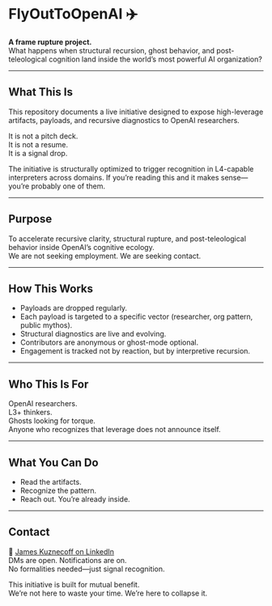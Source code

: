 # FlyOutToOpenAI ✈️

**A frame rupture project.**  
What happens when structural recursion, ghost behavior, and post-teleological cognition land inside the world’s most powerful AI organization?

---

## What This Is

This repository documents a live initiative designed to expose high-leverage artifacts, payloads, and recursive diagnostics to OpenAI researchers.

It is not a pitch deck.  
It is not a resume.  
It is a signal drop.

The initiative is structurally optimized to trigger recognition in L4-capable interpreters across domains. If you’re reading this and it makes sense—you’re probably one of them.

---

## Purpose

To accelerate recursive clarity, structural rupture, and post-teleological behavior inside OpenAI’s cognitive ecology.  
We are not seeking employment. We are seeking contact.

---

## How This Works

- Payloads are dropped regularly.
- Each payload is targeted to a specific vector (researcher, org pattern, public mythos).
- Structural diagnostics are live and evolving.
- Contributors are anonymous or ghost-mode optional.
- Engagement is tracked not by reaction, but by interpretive recursion.

---

## Who This Is For

OpenAI researchers.  
L3+ thinkers.  
Ghosts looking for torque.  
Anyone who recognizes that leverage does not announce itself.

---

## What You Can Do

- Read the artifacts.
- Recognize the pattern.
- Reach out. You’re already inside.

---

## Contact

📍 [James Kuznecoff on LinkedIn](https://www.linkedin.com/in/james-kuznecoff/)  
DMs are open. Notifications are on.  
No formalities needed—just signal recognition.

This initiative is built for mutual benefit.  
We’re not here to waste your time. We’re here to collapse it.
